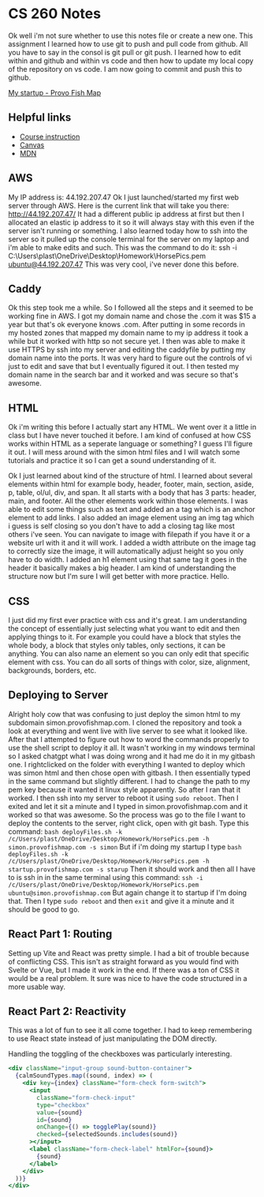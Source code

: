 # CS 260 Notes
Ok well i'm not sure whether to use this notes file or create a new one. This assignment I learned how to use git to push and pull code from github. All you have to say in the consol is git pull or git push. I learned how to edit within and github and within vs code and then how to update my local copy of the repository on vs code. I am now going to commit and push this to github.

[My startup - Provo Fish Map](https://provofishmap.com)

## Helpful links

- [Course instruction](https://github.com/webprogramming260)
- [Canvas](https://byu.instructure.com)
- [MDN](https://developer.mozilla.org)

## AWS

My IP address is: 44.192.207.47
Ok I just launched/started my first web server through AWS. Here is the current link that will take you there: http://44.192.207.47/
It had a different public ip address at first but then I allocated an elastic ip address to it so it will always stay with this even if the server isn't running or something. I also learned today how to ssh into the server so it pulled up the console terminal for the server on my laptop and i'm able to make edits and such. This was the command to do it:
ssh -i C:\Users\plast\OneDrive\Desktop\Homework\HorsePics.pem ubuntu@44.192.207.47
This was very cool, i've never done this before.

## Caddy

Ok this step took me a while. So I followed all the steps and it seemed to be working fine in AWS. I got my domain name and chose the .com it was $15 a year but that's ok everyone knows .com. After putting in some records in my hosted zones that mapped my domain name to my ip address it took a while but it worked with http so not secure yet. I then was able to make it use HTTPS by ssh into my server and editing the caddyfile by putting my domain name into the ports. It was very hard to figure out the controls of vi just to edit and save that but I eventually figured it out. I then tested my domain name in the search bar and it worked and was secure so that's awesome. 

## HTML

Ok i'm writing this before I actually start any HTML. We went over it a little in class but I have never touched it before. I am kind of confused at how CSS works within HTML as a seperate language or something? I guess I'll figure it out. I will mess around with the simon html files and I will watch some tutorials and practice it so I can get a sound understanding of it. 

Ok I just learned about kind of the structure of html. I learned about several elements within html for example body, header, footer, main, section, aside, p, table, ol/ul, div, and span. It all starts with a body that has 3 parts: header, main, and footer. All the other elements work within those elements. I was able to edit some things such as text and added an a tag which is an anchor element to add links. I also added an image element using an img tag which i guess is self closing so you don't have to add a closing tag like most others i've seen. You can navigate to image with filepath if you have it or a website url with it and it will work. I added a width attribute on the image tag to correctly size the image, it will automatically adjust height so you only have to do width. I added an h1 element using that same tag it goes in the header it basically makes a big header. I am kind of understanding the structure now but I'm sure I will get better with more practice. Hello.

## CSS

I just did my first ever practice with css and it's great. I am understanding the concept of essentially just selecting what you want to edit and then applying things to it. For example you could have a block that styles the whole body, a block that styles only tables, only sections, it can be anything. You can also name an element so you can only edit that specific element with css. You can do all sorts of things with color, size, alignment, backgrounds, borders, etc. 

## Deploying to Server

Alright holy cow that was confusing to just deploy the simon html to my subdomain simon.provofishmap.com. I cloned the repository and took a look at everything and went live with live server to see what it looked like. After that I attempted to figure out how to word the commands properly to use the shell script to deploy it all. It wasn't working in my windows terminal so I asked chatgpt what I was doing wrong and it had me do it in my gitbash one. I rightclicked on the folder with everything I wanted to deploy which was simon html and then chose open with gitbash. I then essentially typed in the same command but slightly different. I had to change the path to my pem key because it wanted it linux style apparently. So after I ran that it worked. I then ssh into my server to reboot it using `sudo reboot`. Then I exited and let it sit a minute and I typed in simon.provofishmap.com and it worked so that was awesome. So the process was go to the file I want to deploy the contents to the server, right click, open with git bash. Type this command:
`bash deployFiles.sh -k /c/Users/plast/OneDrive/Desktop/Homework/HorsePics.pem -h simon.provofishmap.com -s simon`
But if i'm doing my startup I type
`bash deployFiles.sh -k /c/Users/plast/OneDrive/Desktop/Homework/HorsePics.pem -h startup.provofishmap.com -s starup`
Then it should work and then all I have to is ssh in in the same terminal using this command:
`ssh -i /c/Users/plast/OneDrive/Desktop/Homework/HorsePics.pem ubuntu@simon.provofishmap.com`
But again change it to startup if I'm doing that. Then I type `sudo reboot` and then `exit` and give it a minute and it should be good to go.

## React Part 1: Routing

Setting up Vite and React was pretty simple. I had a bit of trouble because of conflicting CSS. This isn't as straight forward as you would find with Svelte or Vue, but I made it work in the end. If there was a ton of CSS it would be a real problem. It sure was nice to have the code structured in a more usable way.

## React Part 2: Reactivity

This was a lot of fun to see it all come together. I had to keep remembering to use React state instead of just manipulating the DOM directly.

Handling the toggling of the checkboxes was particularly interesting.

```jsx
<div className="input-group sound-button-container">
  {calmSoundTypes.map((sound, index) => (
    <div key={index} className="form-check form-switch">
      <input
        className="form-check-input"
        type="checkbox"
        value={sound}
        id={sound}
        onChange={() => togglePlay(sound)}
        checked={selectedSounds.includes(sound)}
      ></input>
      <label className="form-check-label" htmlFor={sound}>
        {sound}
      </label>
    </div>
  ))}
</div>
```
